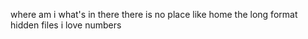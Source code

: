 where am i
what's in there
there is no place like home
the long format
hidden files
i love numbers 
